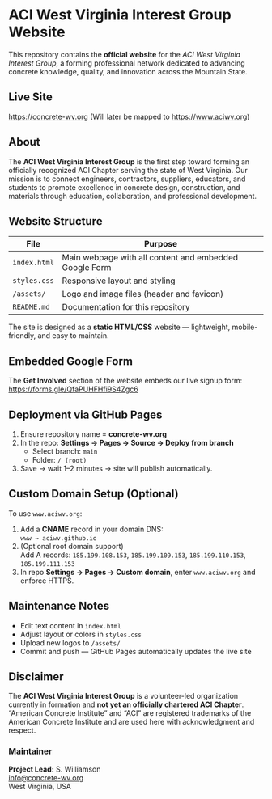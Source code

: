 # ACI West Virginia Interest Group Website

This repository contains the **official website** for the *ACI West Virginia Interest Group*, a forming professional network dedicated to advancing concrete knowledge, quality, and innovation across the Mountain State.

## Live Site
https://concrete-wv.org 
(Will later be mapped to https://www.aciwv.org)

## About
The **ACI West Virginia Interest Group** is the first step toward forming an officially recognized ACI Chapter serving the state of West Virginia. Our mission is to connect engineers, contractors, suppliers, educators, and students to promote excellence in concrete design, construction, and materials through education, collaboration, and professional development.

## Website Structure
| File | Purpose |
|------|---------|
| `index.html` | Main webpage with all content and embedded Google Form |
| `styles.css` | Responsive layout and styling |
| `/assets/` | Logo and image files (header and favicon) |
| `README.md` | Documentation for this repository |

The site is designed as a **static HTML/CSS** website — lightweight, mobile-friendly, and easy to maintain.

## Embedded Google Form
The **Get Involved** section of the website embeds our live signup form:  
https://forms.gle/QfaPUHFHfi9S4Zgc6

## Deployment via GitHub Pages
1. Ensure repository name = **concrete-wv.org**
2. In the repo: **Settings → Pages → Source → Deploy from branch**  
   - Select branch: `main`  
   - Folder: `/ (root)`
3. Save → wait 1–2 minutes → site will publish automatically.

## Custom Domain Setup (Optional)
To use `www.aciwv.org`:
1. Add a **CNAME** record in your domain DNS:  
   `www → aciwv.github.io`
2. (Optional root domain support)  
   Add A records: `185.199.108.153`, `185.199.109.153`, `185.199.110.153`, `185.199.111.153`
3. In repo **Settings → Pages → Custom domain**, enter `www.aciwv.org` and enforce HTTPS.

## Maintenance Notes
- Edit text content in `index.html`
- Adjust layout or colors in `styles.css`
- Upload new logos to `/assets/`
- Commit and push — GitHub Pages automatically updates the live site

## Disclaimer
The **ACI West Virginia Interest Group** is a volunteer-led organization currently in formation and **not yet an officially chartered ACI Chapter**. “American Concrete Institute” and “ACI” are registered trademarks of the American Concrete Institute and are used here with acknowledgment and respect.

### Maintainer
**Project Lead:** S. Williamson  
info@concrete-wv.org  
West Virginia, USA
